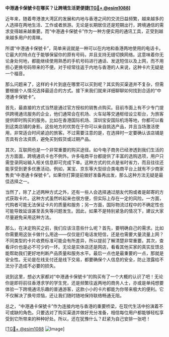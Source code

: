 **中港通卡保號卡在哪买？让跨境生活更便捷[[TG💪+ @esim1088](https://t.me/s/esim1088)]**

近年来，随着粤港澳大湾区的发展和内地与香港之间的交流日益频繁，越来越多的人选择在两地生活、工作或者旅游。无论是长期居住还是短期出行，跨境通信的需求变得越来越重要。而“中港通卡保號卡”作为一种方便实用的通讯工具，正受到越来越多用户的青睐。

所谓“中港通卡保號卡”，简单来说就是一种可以在内地和香港两地使用的电话卡。它最大的特点在于能够保留你的原有号码，并且支持无缝切换网络。这意味着你无论身处何地，都能继续使用熟悉的手机号码进行通话、发送短信以及上网，而不用担心更换号码带来的不便。对于经常往返于内地与香港的人来说，这种卡片无疑是一个福音。

那么问题来了，这样的卡片到底在哪里可以买到呢？其实购买渠道并不复杂，但需要根据个人情况选择最适合的方式。接下来我们就来详细聊聊如何找到合适的“中港通卡保號卡”。

首先，最直接的方式当然是通过官方授权的销售点购买。目前市面上有不少专门提供跨境通讯服务的企业，他们通常会在机场、火车站等交通枢纽设立柜台，为旅客提供即时购买的服务。比如在香港国际机场、深圳宝安国际机场等地，你都可以看到这类店铺的身影。这些地方的优势在于你可以亲自挑选产品，并且当场激活使用，非常适合时间紧迫的旅客。不过需要注意的是，在选择时一定要确认该店铺是否具有合法资质，避免买到假货或过期产品。

其次，互联网也是一个非常重要的购买途径。如今电子商务已经渗透到我们生活的方方面面，跨境通讯卡也不例外。许多电商平台都提供了丰富的选购选项，用户只需登录网站输入相关信息即可完成下单。这种方式的优点是省时省力，而且往往还能享受到更多优惠活动。例如，某宝、京东等大型综合类电商平台上就有不少商家售卖“中港通卡保號卡”。如果你打算提前做好准备再出发，那么这种方法无疑是最佳选择之一。

当然了，除了上述两种方式之外，还有一些人会选择通过朋友代购或者是邮寄的方式获取卡片。这种方式虽然听起来也很方便，但实际上存在一定的风险。一方面，代购者可能无法保证卡片的质量和服务；另一方面，国际物流过程中的不确定性也可能导致延误甚至丢失等问题发生。因此，如果不是特别紧急的情况下，建议大家尽量避免采用这种方法。

那么，在决定购买之前，我们应该注意些什么呢？首先，要明确自己的需求。比如你需要用这张卡做什么用途——仅仅是打电话发短信，还是也需要大量流量上网？不同类型的卡片收费标准可能会有所差异，所以提前了解清楚非常重要。其次，查看评价也是必不可少的一环。无论是实体店还是网店，看看其他买家的真实反馈总能帮助我们更好地判断产品质量和服务水平。最后一点也是最重要的一点，那就是安全性。无论是在线支付还是线下交易，都要确保个人信息的安全，防止泄露给不法分子造成不必要的损失。

说到这里，想必大家都对“中港通卡保號卡”的购买有了一个大概的认识了吧！无论你是即将前往香港求学的学生党，还是频繁往返两地的商务人士，亦或是单纯想要体验一下跨境通讯乐趣的普通游客，这款小小的卡片都能为你带来极大的便利。它不仅解决了换号烦恼，还让我们随时随地保持联络畅通无阻。

总之，“中港通卡保號卡”作为连接内地与香港的重要桥梁，在现代生活中扮演着不可或缺的角色。只要选对了购买渠道并做好充分准备，相信每位用户都能够轻松享受到它所带来的种种好处。所以，还在犹豫什么？赶紧为自己安排一张吧！

[[TG💪+ @esim1088](https://t.me/s/esim1088) ![Image](https://i.postimg.cc/4NQfJmqS/Snipaste-2025-05-13-00-14-12.png)]